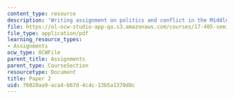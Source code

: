 ```yaml
---
content_type: resource
description: 'Writing assignment on politics and conflict in the Middle East. '
file: https://ol-ocw-studio-app-qa.s3.amazonaws.com/courses/17-405-seminar-on-politics-and-conflict-in-the-middle-east-fall-2003/76028aa9aca4b67d4c4c13b5a1370d8c_paper2topics.pdf
file_type: application/pdf
learning_resource_types:
- Assignments
ocw_type: OCWFile
parent_title: Assignments
parent_type: CourseSection
resourcetype: Document
title: Paper 2
uid: 76028aa9-aca4-b67d-4c4c-13b5a1370d8c
---
```

